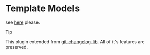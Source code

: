 # Template Models

see [here](https://github.com/ymind/maven-semantic-gitlog/blob/master/src/main/java/team/yi/maven/plugin/model) please.

> [!TIP]
> This plugin extended from [git-changelog-lib](https://github.com/tomasbjerre/git-changelog-lib). All of it's features are preserved.
